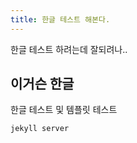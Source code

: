 ```yaml
---
title: 한글 테스트 해본다.
---
```


한글 테스트 하려는데 잘되려나..

<!--more-->

## 이거슨 한글

한글 테스트 및 템플릿 테스트

```
jekyll server
```